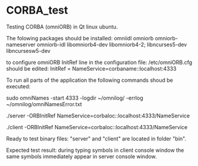 # CORBA_test
Testing CORBA (omniORB) in Qt linux ubuntu.


The folowing packages should be installed:
omniidl omniorb omniorb-nameserver omniorb-idl libomniorb4-dev libomniorb4-2;
libncurses5-dev libncursesw5-dev

to configure omniORB InitRef line in the configuration file: /etc/omniORB.cfg should be edited:
InitRef = NameService=corbaname::localhost:4333


To run all parts of the application the following commands shoud be executed:

sudo omniNames -start 4333 -logdir ~/omnilog/ -errlog ~/omnilog/omniNamesError.txt

./server -ORBInitRef NameService=corbaloc::localhost:4333/NameService

./client -ORBInitRef NameService=corbaloc::localhost:4333/NameService


Ready to test binary files: "server" and "client" are located in folder "bin".

Expected test result:
during typing symbols in client console window the same symbols immediately appear in server console window.
